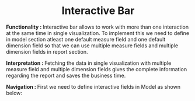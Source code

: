 <h1><center>Interactive Bar</center> </h1>

<b> Functionality :  </b> Interactive bar allows to work with more than one interaction at the same time in single visualization. To implement this we need to define in model section atleast one default measure field and one default dimension field so that we can use multiple measure fields and multiple dimension fields in report section.

  

<b> Interpretation :  </b> Fetching the data in single visualization with multiple measure field and multiple dimension fields gives the complete information regarding the report and saves the business time.

  

<b> Navigation :  </b> First we need to define interactive fields in Model as shown below:



<!--stackedit_data:
eyJoaXN0b3J5IjpbNTYyOTg1MDcxXX0=
-->